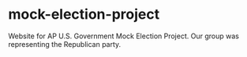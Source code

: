 # mock-election-project
Website for AP U.S. Government Mock Election Project. Our group was representing the Republican party. 
